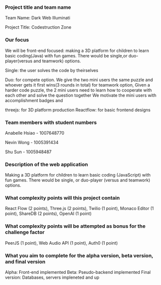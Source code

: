 ### Project title and team name

Team Name: Dark Web Illuminati

Project Title: Codestruction Zone

### Our focus

We will be front-end focused: making a 3D platform for children to learn basic coding(Java) with fun games. There would be single,or duo-player(versus and teamwork) options.

Single: the user solves the code by theirselves

Duo: for compete option. We give the two mini users the same puzzle and whoever gets it first wins(3 rounds in total)
     for teamwork option, Given a harder code puzzle, the 2 mini users need to learn how to cooperate with each other and solve the question together
     We motivate the mini users with accomplishment badges and
     
threejs: for 3D platform production
Reactflow: for basic frontend designs

### Team members with student numbers

Anabelle Hsiao - 1007648770

Nevin Wong - 1005391434

Shu Sun - 1005948487

### Description of the web application

Making a 3D platform for children to learn basic coding (JavaScript) with fun games. There would be single, or duo-player (versus and teamwork) options.

### What complexity points will this project contain

React Flow (2 points), Three.js (2 points), Twilio (1 point), Monaco Editor (1 point), ShareDB (2 points),  OpenAI (1 point)

### What complexity points will be attempted as bonus for the challenge factor
PeerJS (1 point), Web Audio API (1 point), Auth0 (1 point)

### What you aim to complete for the alpha version, beta version, and final version

Alpha: Front-end implemented
Beta: Pseudo-backend implemented
Final version: Databases, servers impleneted and up
